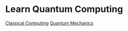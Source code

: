 # Learn Quantum Computing
[Classical Computing](docs\01_classical_computing)
[Quantum Mechanics](docs\02_quantum_mechanics)
